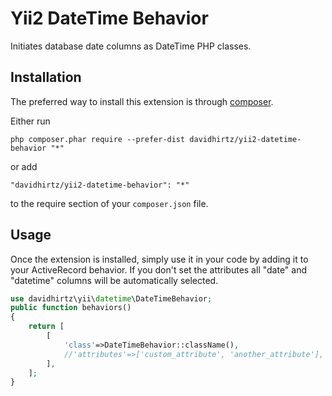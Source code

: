 Yii2 DateTime Behavior
======================
Initiates database date columns as DateTime PHP classes.

Installation
------------

The preferred way to install this extension is through [composer](http://getcomposer.org/download/).

Either run

```
php composer.phar require --prefer-dist davidhirtz/yii2-datetime-behavior "*"
```

or add

```
"davidhirtz/yii2-datetime-behavior": "*"
```

to the require section of your `composer.json` file.


Usage
-----

Once the extension is installed, simply use it in your code by adding it to your ActiveRecord behavior. If you don't set the attributes all "date" and "datetime" columns will be automatically selected.

```php
use davidhirtz\yii\datetime\DateTimeBehavior;
public function behaviors()
{
	return [
		[
			'class'=>DateTimeBehavior::className(),
			//'attributes'=>['custom_attribute', 'another_attribute'],
		],
	];
}
```
